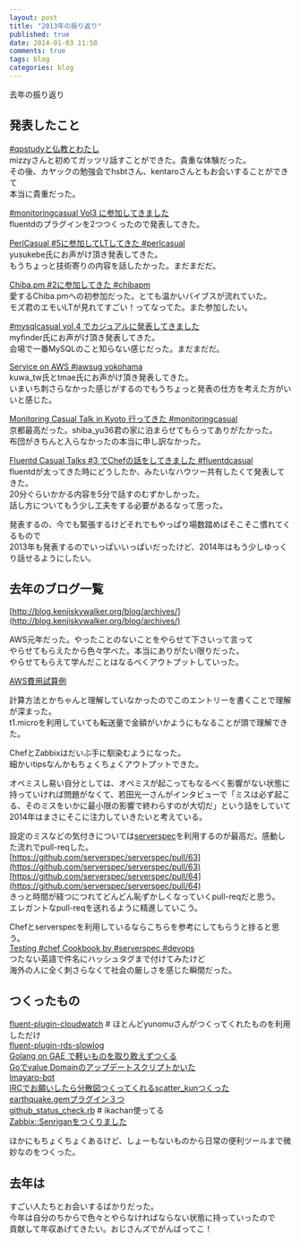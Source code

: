 ```yaml
---
layout: post
title: "2013年の振り返り"
published: true
date: 2014-01-03 11:58
comments: true
tags: blog
categories: blog
---
```


去年の振り返り  

## 発表したこと

[#qpstudyと仏教とわたし](http://blog.kenjiskywalker.org/blog/2013/01/26/qpstudy-buddhism/)  
mizzyさんと初めてガッツリ話すことができた。貴重な体験だった。  
その後、カヤックの勉強会でhsbtさん、kentaroさんともお会いすることができて  
本当に貴重だった。
  
[#monitoringcasual Vol3 に参加してきました](http://blog.kenjiskywalker.org/blog/2013/03/09/monitoringcasualvol3/)  
fluentdのプラグインを2つつくったので発表してきた。

[PerlCasual #5に参加してLTしてきた #perlcasual](http://blog.kenjiskywalker.org/blog/2013/03/30/perlcasual5/)  
yusukebe氏にお声がけ頂き発表してきた。  
もうちょっと技術寄りの内容を話したかった。まだまだだ。
  
[Chiba.pm #2に参加してきた #chibapm](http://blog.kenjiskywalker.org/blog/2013/03/30/chibapm2/)  
愛するChiba.pmへの初参加だった。とても温かいバイブスが流れていた。  
モズ君のエモいLTが見れてすごい！ってなってた。また参加したい。  
  
[#mysqlcasual vol.4 でカジュアルに発表してきました](http://blog.kenjiskywalker.org/blog/2013/04/18/mysqlcasual4/)  
myfinder氏にお声がけ頂き発表してきた。  
会場で一番MySQLのこと知らない感じだった。まだまだだ。

[Service on AWS #jawsug yokohama](https://speakerdeck.com/kenjiskywalker/services-on-aws-number-jawsug-yokohama)  
kuwa_tw氏とtmae氏にお声がけ頂き発表してきた。   
いまいち刺さらなかった感じがするのでもうちょっと発表の仕方を考えた方がいいと感じた。

[Monitoring Casual Talk in Kyoto 行ってきた #monitoringcasual](http://blog.kenjiskywalker.org/blog/2013/12/01/monitoringcasual-kyoto/)  
京都最高だった。shiba_yu36君の家に泊まらせてもらってありがたかった。  
布団がきちんと入らなかったの本当に申し訳なかった。  
  
[Fluentd Casual Talks #3 でChefの話をしてきました #fluentdcasual](http://blog.kenjiskywalker.org/blog/2013/12/14/fluentd-casual-3/)  
fluentdが太ってきた時にどうしたか、みたいなハウツー共有したくて発表してきた。  
20分ぐらいかかる内容を5分で話すのむずかしかった。  
話し方についてもう少し工夫をする必要があるなって思った。  
  
発表するの、今でも緊張するけどそれでもやっぱり場数踏めばそこそこ慣れてくるもので  
2013年も発表するのでいっぱいいっぱいだったけど、2014年はもう少しゆっくり話せるようにしたい。
  
## 去年のブログ一覧

[http://blog.kenjiskywalker.org/blog/archives/](http://blog.kenjiskywalker.org/blog/archives/)  
  
AWS元年だった。やったことのないことをやらせて下さいって言って  
やらせてもらえたから色々学べた。本当にありがたい限りだった。  
やらせてもらえて学んだことはなるべくアウトプットしていった。

[AWS費用試算例](http://blog.kenjiskywalker.org/blog/2013/11/07/example-aws-cost/)  
  
計算方法とかちゃんと理解していなかったのでこのエントリーを書くことで理解が深まった。  
t1.microを利用していても転送量で金額がいかようにもなることが頭で理解できた。  
  
ChefとZabbixはだいぶ手に馴染むようになった。  
細かいtipsなんかもちょくちょくアウトプットできた。  
  
オペミスし易い自分としては、オペミスが起こってもなるべく影響がない状態に持っていければ問題がなくて、若田光一さんがインタビューで「ミスは必ず起こる、そのミスをいかに最小限の影響で終わらすのが大切だ」という話をしていて  
2014年はまさにそこに注力していきたいと考えている。  
  
設定のミスなどの気付きについては[serverspec](http://serverspec.org/)を利用するのが最高だ。感動した流れでpull-reqした。  
[https://github.com/serverspec/serverspec/pull/63](https://github.com/serverspec/serverspec/pull/63)  
[https://github.com/serverspec/serverspec/pull/64](https://github.com/serverspec/serverspec/pull/64)  
きっと時間が経つにつれてどんどん恥ずかしくなっていくpull-reqだと思う。  
エレガントなpull-reqを送れるように精進していこう。
  
Chefとserverspecを利用しているならこちらを参考にしてもらうと捗ると思う。  
[Testing #chef Cookbook by #serverspec #devops](http://blog.kenjiskywalker.org/blog/2013/07/31/serverspec-attribute/)  
つたない英語で件名にハッシュタグまで付けてみたけど  
海外の人に全く刺さらなくて社会の厳しさを感じた瞬間だった。  
  
## つくったもの

[fluent-plugin-cloudwatch](https://rubygems.org/gems/fluent-plugin-cloudwatch) # ほとんどyunomuさんがつくってくれたものを利用しただけ  
[fluent-plugin-rds-slowlog](https://rubygems.org/gems/fluent-plugin-rds-slowlog)  
[Golang on GAE で軽いものを取り敢えずつくる](http://blog.kenjiskywalker.org/blog/2013/09/18/temple-kun/)  
[Goでvalue Domainのアップデートスクリプトかいた](http://blog.kenjiskywalker.org/blog/2013/10/10/value-domain-update-go/)  
[Imayaro-bot](https://github.com/kenjiskywalker/imayaro-bot)  
[IRCでお願いしたら分散図つくってくれるscatter_kunつくった](http://blog.kenjiskywalker.org/blog/2013/10/14/scatter_kun/)
[earthquake.gemプラグイン３つ](http://blog.kenjiskywalker.org/blog/2013/07/10/hisaichi-tweet/)  
[github_status_check.rb](https://gist.github.com/kenjiskywalker/8232758) # ikachan使ってる  
[Zabbix::Senriganをつくりました](http://blog.kenjiskywalker.org/blog/2013/10/17/senrigan/)  
  
ほかにもちょくちょくあるけど、しょーもないものから日常の便利ツールまで微妙なのをつくった。  

## 去年は  
  
すごい人たちとお会いするばかりだった。  
今年は自分のちからで色々とやらなければならない状態に持っていったので  
貢献して年収あげてきたい。おじさんズでがんばってこ！
